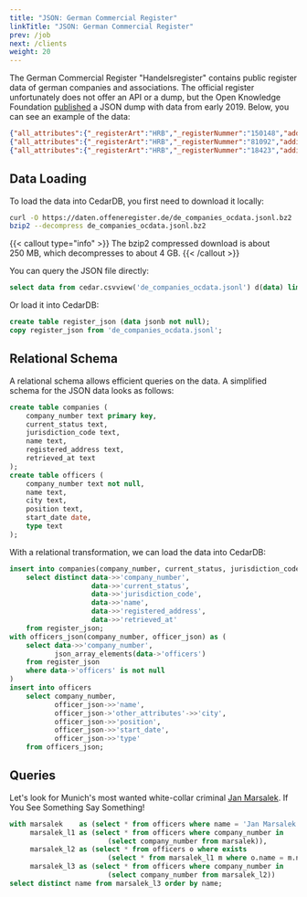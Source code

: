 ```yaml
---
title: "JSON: German Commercial Register"
linkTitle: "JSON: German Commercial Register"
prev: /job
next: /clients
weight: 20
---
```


The German Commercial Register "Handelsregister" contains public register data of german companies and associations.
The official register unfortunately does not offer an API or a dump, but the Open Knowledge Foundation [published](https://offeneregister.de/)
a JSON dump with data from early 2019.
Below, you can see an example of the data:

```json lines {filename="de_companies_ocdata.jsonl"}
{"all_attributes":{"_registerArt":"HRB","_registerNummer":"150148","additional_data":{"AD":true,"CD":true,"DK":true,"HD":false,"SI":true,"UT":true,"VÖ":false},"federal_state":"Hamburg","native_company_number":"Hamburg HRB 150148","registered_office":"Hamburg","registrar":"Hamburg"},"company_number":"K1101R_HRB150148","current_status":"currently registered","jurisdiction_code":"de","name":"olly UG (haftungsbeschränkt)","officers":[{"name":"Oliver Keunecke","other_attributes":{"city":"Hamburg","firstname":"Oliver","flag":"vertretungsberechtigt gemäß allgemeiner Vertretungsregelung","lastname":"Keunecke"},"position":"Geschäftsführer","start_date":"2018-02-06","type":"person"}],"registered_address":"Waidmannstraße 1, 22769 Hamburg.","retrieved_at":"2018-11-09T18:03:03Z"}
{"all_attributes":{"_registerArt":"HRB","_registerNummer":"81092","additional_data":{"AD":true,"CD":true,"DK":true,"HD":false,"SI":true,"UT":true,"VÖ":true},"federal_state":"North Rhine-Westphalia","native_company_number":"Düsseldorf HRB 81092","registered_office":"Düsseldorf","registrar":"Düsseldorf"},"company_number":"R1101_HRB81092","current_status":"currently registered","jurisdiction_code":"de","name":"BLUECHILLED Verwaltungs GmbH","officers":[{"name":"Christof Wessels","other_attributes":{"city":"Cloppenburg","firstname":"Christof","flag":"einzelvertretungsberechtigt mit der Befugnis im Namen der Gesellschaft mit sich im eigenen Namen oder als Vertreter eines Dritten Rechtsgeschäfte abzuschließen","lastname":"Wessels"},"position":"Geschäftsführer","start_date":"2017-07-18","type":"person"},{"name":"Christof Wessels","other_attributes":{"city":"Cloppenburg","firstname":"Christof","flag":"einzelvertretungsberechtigt mit der Befugnis im Namen der Gesellschaft mit sich im eigenen Namen oder als Vertreter eines Dritten Rechtsgeschäfte abzuschließen","lastname":"Wessels"},"position":"Geschäftsführer","start_date":"2017-10-30","type":"person"}],"registered_address":"Oststr.","retrieved_at":"2018-07-25T11:14:02Z"}
{"all_attributes":{"_registerArt":"HRB","_registerNummer":"18423","additional_data":{"AD":true,"CD":true,"DK":true,"HD":true,"SI":true,"UT":true,"VÖ":true},"federal_state":"Bremen","former_registrar":"Bremen","native_company_number":"Bremen früher Bremen HRB 18423","registered_office":"Bremen","registrar":"Bremen"},"company_number":"H1101_H1101_HRB18423","current_status":"currently registered","jurisdiction_code":"de","name":"Mittelständische Beteiligungsgesellschaft Bremen mbH","officers":[{"end_date":"2009-04-17","name":"Torsten Krausen","other_attributes":{"dismissed":true,"firstname":"Torsten","lastname":"Krausen","reference_no":2},"position":"Geschäftsführer","type":"person"},{"end_date":"2012-10-19","name":"Hans-Joachim Basch","other_attributes":{"dismissed":true,"firstname":"Hans-Joachim","lastname":"Basch"},"position":"Prokurist","type":"person"},{"end_date":"2013-09-23","name":"Gerd Bauer","other_attributes":{"city":"Bremen","dismissed":true,"firstname":"Gerd","lastname":"Bauer","reference_no":3},"position":"Geschäftsführer","start_date":"2009-04-17","type":"person"},{"end_date":"2014-09-08","name":"Jörn-Michael Gauss","other_attributes":{"dismissed":true,"firstname":"Jörn-Michael","lastname":"Gauss"},"position":"Geschäftsführer","type":"person"},{"end_date":"2014-11-07","name":"Rainer Büssenschütt","other_attributes":{"dismissed":true,"firstname":"Rainer","lastname":"Büssenschütt"},"position":"Geschäftsführer","type":"person"},{"end_date":"2018-04-04","name":"Lutz Kegel","other_attributes":{"dismissed":true,"firstname":"Lutz","lastname":"Kegel","reference_no":1},"position":"Prokurist","type":"person"},{"end_date":"2018-10-08","name":"Sylvia Neumann","other_attributes":{"dismissed":true,"firstname":"Sylvia","lastname":"Neumann","reference_no":4},"position":"Prokurist","type":"person"},{"name":"Joachim Wehrkamp","other_attributes":{"city":"Thedinghausen","firstname":"Joachim","lastname":"Wehrkamp"},"position":"Geschäftsführer","start_date":"2014-09-08","type":"person"},{"name":"Jörn-Michael Gauss","other_attributes":{"city":"Bremen","firstname":"Jörn-Michael","lastname":"Gauss","reference_no":4},"position":"Geschäftsführer","start_date":"2013-09-23","type":"person"},{"name":"Sylvia Neumann","other_attributes":{"city":"Stuhr","firstname":"Sylvia","lastname":"Neumann"},"position":"Geschäftsführer","start_date":"2018-10-08","type":"person"}],"previous_names":[{"company_name":"Bremer Unternehmensbeteiligungsgesellschaft mbH"}],"registered_address":"Langenstraße 2-4, 28195 Bremen.","retrieved_at":"2018-06-24T21:12:00Z"}
```

## Data Loading

To load the data into CedarDB, you first need to download it locally:
```sh
curl -O https://daten.offeneregister.de/de_companies_ocdata.jsonl.bz2
bzip2 --decompress de_companies_ocdata.jsonl.bz2
```
{{< callout type="info" >}}
The bzip2 compressed download is about 250&nbsp;MB, which decompresses to about 4&nbsp;GB.
{{< /callout >}}

You can query the JSON file directly:
```sql
select data from cedar.csvview('de_companies_ocdata.jsonl') d(data) limit 3;
```

Or load it into CedarDB:
```sql
create table register_json (data jsonb not null);
copy register_json from 'de_companies_ocdata.jsonl';
```

## Relational Schema

A relational schema allows efficient queries on the data.
A simplified schema for the JSON data looks as follows: 

```sql
create table companies (
    company_number text primary key,
    current_status text,
    jurisdiction_code text,
    name text,
    registered_address text,
    retrieved_at text
);
create table officers (
    company_number text not null,
    name text,
    city text,
    position text,
    start_date date,
    type text
);
```

With a relational transformation, we can load the data into CedarDB:
```sql
insert into companies(company_number, current_status, jurisdiction_code, name, registered_address, retrieved_at) 
    select distinct data->>'company_number',
                    data->>'current_status', 
                    data->>'jurisdiction_code',
                    data->>'name',
                    data->>'registered_address', 
                    data->>'retrieved_at'
    from register_json;
with officers_json(company_number, officer_json) as (
    select data->>'company_number',
           json_array_elements(data->'officers')
    from register_json
    where data->'officers' is not null
)
insert into officers
    select company_number,
           officer_json->>'name',
           officer_json->'other_attributes'->>'city',
           officer_json->>'position', 
           officer_json->>'start_date',
           officer_json->>'type'
    from officers_json;
```

## Queries

Let's look for Munich's most wanted white-collar criminal
[Jan Marsalek](https://www.bka.de/DE/IhreSicherheit/Fahndungen/Personen/BekanntePersonen/Jan_Marsalek_wirecard/Sachverhalt.html).
If You See Something Say Something!

```sql
with marsalek    as (select * from officers where name = 'Jan Marsalek' and city = 'München'),
     marsalek_l1 as (select * from officers where company_number in
                        (select company_number from marsalek)),
     marsalek_l2 as (select * from officers o where exists
                        (select * from marsalek_l1 m where o.name = m.name and o.city = m.city)),
     marsalek_l3 as (select * from officers where company_number in
                        (select company_number from marsalek_l2))
select distinct name from marsalek_l3 order by name;
```

